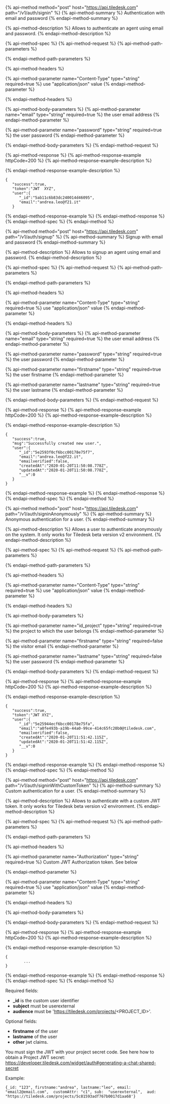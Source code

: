 
{% api-method method="post" host="https://api.tiledesk.com" path="/v1/auth/signin" %}
{% api-method-summary %}
Authentication with email and password
{% endapi-method-summary %}

{% api-method-description %}
Allows to authenticate an agent using email and password.
{% endapi-method-description %}

{% api-method-spec %}
{% api-method-request %}
{% api-method-path-parameters %}

{% endapi-method-path-parameters %}

{% api-method-headers %}

{% api-method-parameter name="Content-Type" type="string" required=true %}
use "application/json" value
{% endapi-method-parameter %}

{% endapi-method-headers %}

{% api-method-body-parameters %}
{% api-method-parameter name="email" type="string" required=true %}
the user email address
{% endapi-method-parameter %}

{% api-method-parameter name="password" type="string" required=true %}
the user password
{% endapi-method-parameter %}


{% endapi-method-body-parameters %}
{% endapi-method-request %}

{% api-method-response %}
{% api-method-response-example httpCode=200 %}
{% api-method-response-example-description %}

{% endapi-method-response-example-description %}

```text
{
   "success":true,
   "token":"JWT  XYZ",
   "user":{
      "_id":"5ab11c6b83dc240014d46095",
      "email":"andrea.leo@f21.it"
   }
```
{% endapi-method-response-example %}
{% endapi-method-response %}
{% endapi-method-spec %}
{% endapi-method %}




{% api-method method="post" host="https://api.tiledesk.com" path="/v1/auth/signup" %}
{% api-method-summary %}
Signup with email and password
{% endapi-method-summary %}

{% api-method-description %}
Allows to signup an agent using email and password.
{% endapi-method-description %}

{% api-method-spec %}
{% api-method-request %}
{% api-method-path-parameters %}

{% endapi-method-path-parameters %}

{% api-method-headers %}

{% api-method-parameter name="Content-Type" type="string" required=true %}
use "application/json" value
{% endapi-method-parameter %}

{% endapi-method-headers %}

{% api-method-body-parameters %}
{% api-method-parameter name="email" type="string" required=true %}
the user email address
{% endapi-method-parameter %}

{% api-method-parameter name="password" type="string" required=true %}
the user password
{% endapi-method-parameter %}

{% api-method-parameter name="firstname" type="string" required=true %}
the user firstname
{% endapi-method-parameter %}

{% api-method-parameter name="lastname" type="string" required=true %}
the user lastname
{% endapi-method-parameter %}


{% endapi-method-body-parameters %}
{% endapi-method-request %}

{% api-method-response %}
{% api-method-response-example httpCode=200 %}
{% api-method-response-example-description %}

{% endapi-method-response-example-description %}

```text
{
   "success":true,
   "msg":"Successfully created new user.",
   "user":{
      "_id":"5e2593f0cf6bcc00178e75f7",
      "email":"andrea.leo@f22.it",
      "emailverified":false,
      "createdAt":"2020-01-20T11:50:08.778Z",
      "updatedAt":"2020-01-20T11:50:08.778Z",
      "__v":0
   }
}
```
{% endapi-method-response-example %}
{% endapi-method-response %}
{% endapi-method-spec %}
{% endapi-method %}






{% api-method method="post" host="https://api.tiledesk.com" path="/v1/auth/signinAnonymously" %}
{% api-method-summary %}
Anonymous authentication for a user. 
{% endapi-method-summary %}

{% api-method-description %}
Allows a user to authenticate anonymously on the system. It only works for Tiledesk beta version v2 environment.
{% endapi-method-description %}

{% api-method-spec %}
{% api-method-request %}
{% api-method-path-parameters %}

{% endapi-method-path-parameters %}

{% api-method-headers %}

{% api-method-parameter name="Content-Type" type="string" required=true %}
use "application/json" value
{% endapi-method-parameter %}

{% endapi-method-headers %}

{% api-method-body-parameters %}


{% api-method-parameter name="id\_project" type="string" required=true %}
the project to which the user belongs
{% endapi-method-parameter %}


{% api-method-parameter name="firstname" type="string" required=false %}
the visitor email
{% endapi-method-parameter %}

{% api-method-parameter name="lastname" type="string" required=false %}
the user password
{% endapi-method-parameter %}



{% endapi-method-body-parameters %}
{% endapi-method-request %}

{% api-method-response %}
{% api-method-response-example httpCode=200 %}
{% api-method-response-example-description %}

{% endapi-method-response-example-description %}

```text
{
   "success":true,
   "token":"JWT XYZ",
   "user":{
      "_id":"5e25944ecf6bcc00178e75fa",
      "email":"a0fe493b-a19b-44a0-99ce-414c65fc20b0@tiledesk.com",
      "emailverified":false,
      "createdAt":"2020-01-20T11:51:42.115Z",
      "updatedAt":"2020-01-20T11:51:42.115Z",
      "__v":0
   }
}
```
{% endapi-method-response-example %}
{% endapi-method-response %}
{% endapi-method-spec %}
{% endapi-method %}












{% api-method method="post" host="https://api.tiledesk.com" path="/v1/auth/signinWithCustomToken" %}
{% api-method-summary %}
Custom authentication for a user. 
{% endapi-method-summary %}

{% api-method-description %}
Allows to authenticate with a custom JWT token. It only works for Tiledesk beta version v2 environment.
{% endapi-method-description %}

{% api-method-spec %}
{% api-method-request %}
{% api-method-path-parameters %}

{% endapi-method-path-parameters %}

{% api-method-headers %}

{% api-method-parameter name="Authorization" type="string" required=true %}
Custom JWT Authorization token. See below

{% endapi-method-parameter %}

{% api-method-parameter name="Content-Type" type="string" required=true %}
use "application/json" value
{% endapi-method-parameter %}

{% endapi-method-headers %}

{% api-method-body-parameters %}





{% endapi-method-body-parameters %}
{% endapi-method-request %}

{% api-method-response %}
{% api-method-response-example httpCode=200 %}
{% api-method-response-example-description %}

{% endapi-method-response-example-description %}

```text
{  
        ...
}
```
{% endapi-method-response-example %}
{% endapi-method-response %}
{% endapi-method-spec %}
{% endapi-method %}


Required fields:

* **_id** is the custom user identifier 
* **subject** must be userexternal
* **audience** must be 'https://tiledesk.com/projects/<PROJECT_ID>'.


 Optional fields: 
 
* **firstname** of the user
* **lastname** of the user
* **other** jwt claims.

You must sign the JWT with your project secret code. See here how to obtain a Project JWT secret: https://developer.tiledesk.com/widget/auth#generating-a-chat-shared-secret

Example: 

```
{_id: "123", firstname:"andrea", lastname:"leo", email: "email2@email.com",  customAttr: "c1", sub:  "userexternal",  aud:  "https://tiledesk.com/projects/5c81593adf767b0017d1aa68'}
```




